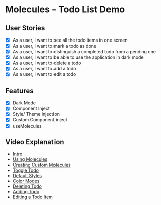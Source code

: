 # Molecules - Todo List Demo

## User Stories

-   [x] As a user, I want to see all the todo items in one screen
-   [x] As a user, I want to mark a todo as done
-   [x] As a user, I want to distinguish a completed todo from a pending one
-   [x] As a user, I want to be able to use the application in dark mode
-   [x] As a user, I want to delete a todo
-   [x] As a user, I want to add a todo
-   [x] As a user, I want to edit a todo

## Features

-   [x] Dark Mode
-   [x] Component Inject
-   [x] Style/ Theme injection
-   [x] Custom Component inject
-   [x] useMolecules

## Video Explanation

-   [Intro](https://www.loom.com/share/e4d99cb1539e449fad758d22bee44c1d)
-   [Using Molecules](https://www.loom.com/share/5375648d11824622b4716bbd25aa9436)
-   [Creating Custom Molecules](https://www.loom.com/share/24ec277f08ae4c6fa6a9a2730c33226a)
-   [Toggle Todo](https://www.loom.com/share/c813af2245574ba99e13b4180afc6fc9)
-   [Default Styles](https://www.loom.com/share/2caea97a91f448d38304630ad166edec)
-   [Color Modes](https://www.loom.com/share/b82930c37cb04153a5edd593dcf1fae8)
-   [Deleting Todo](https://www.loom.com/share/145d10a3fbb4422ea43319dbbea6a240)
-   [Adding Todo](https://www.loom.com/share/15468969d9404094bc9d1377d209d939)
-   [Editing a Todo Item](https://www.loom.com/share/4f5c4b79c73548d1b978a692e2f328df)
